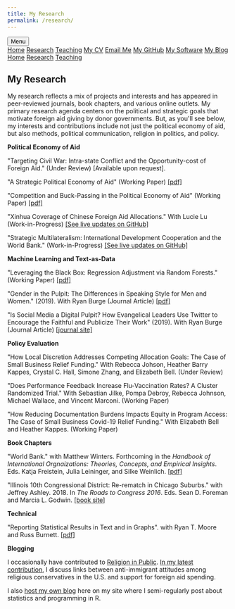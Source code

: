```yaml
---
title: My Research
permalink: /research/
---
```


<!-- Load an icon library -->
<link rel="stylesheet" href="https://cdnjs.cloudflare.com/ajax/libs/font-awesome/4.7.0/css/font-awesome.min.css">

<div class="topnav">
  <div class="dropdown">
        <button class="dropbtn">
        <i class="fa fa-navicon"></i> Menu</button>
        <div class="dropdown-content">
            <a href="https://milesdwilliams15.github.io/"><i class="fa fa-fw fa-home"></i> Home</a>
            <a href="https://milesdwilliams15.github.io/research/"><i class="fa fa-fw fa-area-chart"></i> Research</a>
            <a href="https://milesdwilliams15.github.io/teaching/"><i class="fa fa-fw fa-mortar-board"></i> Teaching</a>
            <a href="https://github.com/milesdwilliams15/job-market-materials/raw/main/cv.pdf"><i class="fa fa-fw fa-file"></i> My CV</a>
            <a href="{{ site.data.social-media.email.href }}{{ site.data.social-media.email.id }}"><i class="fa fa-fw fa-envelope"></i> Email Me</a>
            <a href="{{ site.github.owner_url }}"><i class="fa fa-fw fa-code-fork"></i> My GitHub</a>
            <a href = "https://milesdwilliams15.github.io/software/"><i class="fa fa-fw fa-gears"></i>My Software</a>
            <a href="https://milesdwilliams15.github.io/blog/"><i class="fa fa-fw fa-pencil"></i> My Blog</a>
        </div>
    </div>
  <a href="https://milesdwilliams15.github.io/"><i class="fa fa-fw fa-home"></i> Home</a>
  <a href="https://milesdwilliams15.github.io/research/"><i class="fa fa-fw fa-area-chart"></i> Research</a>
  <a href="https://milesdwilliams15.github.io/teaching/"><i class="fa fa-fw fa-mortar-board"></i> Teaching</a>
</div>

<p> </p>

## My Research

My research reflects a mix of projects and interests and has appeared in peer-reviewed journals, book chapters, and various online outlets. My primary research agenda centers on the political and strategic goals that motivate foreign aid giving by donor governments. But, as you'll see below, my interests and contributions include not just the political economy of aid, but also methods, political communication, religion in politics, and policy. 

  
**Political Economy of Aid**
    
"Targeting Civil War: Intra-state Conflict and the Opportunity-cost of Foreign Aid." (Under Review) [Available upon request].
      
"A Strategic Political Economy of Aid" (Working Paper) [[pdf]](https://github.com/milesdwilliams15/Rivalry-and-Collective-Action-in-International-Development/raw/master/theory_writing_sample.pdf)
    
"Competition and Buck-Passing in the Political Economy of Aid" (Working Paper) [[pdf]](https://github.com/milesdwilliams15/Rivalry-and-Collective-Action-in-International-Development/raw/master/empirical_writing_sample.pdf)
    
"Xinhua Coverage of Chinese Foreign Aid Allocations." With Lucie Lu (Work-in-Progress) [[See live updates on GitHub]](https://github.com/milesdwilliams15/chinese_media_and_foreign_aid)

"Strategic Multilateralism: International Development Cooperation and the World Bank." (Work-in-Progress) [[See live updates on GitHub]](https://github.com/milesdwilliams15/Strategic-Multilateralism)
    

**Machine Learning and Text-as-Data**
    
"Leveraging the Black Box: Regression Adjustment via Random Forests." (Working Paper) [[pdf]](https://github.com/milesdwilliams15/rfa-paper/raw/main/draft2.pdf)

"Gender in the Pulpit: The Differences in Speaking Style for Men and Women." (2019). With Ryan Burge (Journal Article) [[pdf]](http://ryanburge.net/wp-content/uploads/2019/06/JCR_Burge_Williams.pdf)
    
"Is Social Media a Digital Pulpit? How Evangelical Leaders Use Twitter to Encourage the Faithful and Publicize Their Work" (2019). With Ryan Burge (Journal Article) [[journal site]](https://brill.com/view/journals/rmdc/8/3/article-p309_309.xml)


**Policy Evaluation**

"How Local Discretion Addresses Competing Allocation Goals: The Case of Small Business Relief Funding." With Rebecca Johson, Heather Barry Kappes, Crystal C. Hall, Simone Zhang, and Elizabeth Bell. (Under Review)

"Does Performance Feedback Increase Flu-Vaccination Rates? A Cluster Randomized Trial." With Sebastian Jilke, Pompa Debroy, Rebecca Johnson, Michael Wallace, and Vincent Marconi. (Working Paper)

"How Reducing Documentation Burdens Impacts Equity in Program Access: The Case of Small Business Covid-19 Relief Funding." With Elizabeth Bell and Heather Kappes. (Working Paper)
    

**Book Chapters**
    
"World Bank." with Matthew Winters. Forthcoming in the <i>Handbook of International Orgnaizations: Theories, Concepts, and Empirical Insights</i>. Eds. Katja Freistein, Julia Leininger, and Silke Weinlich. [[pdf]](https://www.academia.edu/44436453/World_Bank)
    
"Illinois 10th Congressional District: Re-rematch in Chicago Suburbs." with Jeffrey Ashley. 2018. In <i>The Roads to Congress 2016</i>. Eds. Sean D. Foreman and Marcia L. Godwin. [[book site]](https://link.springer.com/chapter/10.1007/978-3-319-58094-4_9)
    

**Technical**
  
"Reporting Statistical Results in Text and in Graphs". with Ryan T. Moore and Russ Burnett. [[pdf]](https://oes.gsa.gov/assets/files/reporting-statistical-results.pdf)
    

**Blogging**
    
I occasionally have contributed to [Religion in Public](https://religioninpublic.blog/). [In my latest contribution](https://religioninpublic.blog/2021/01/21/white-conservative-religious-and-aid-skeptical/), I discuss links between anti-immigrant attitudes among religious conservatives in the U.S. and support for foreign aid spending.
    
I also [host my own blog](https://milesdwilliams15.github.io/blog/) here on my site where I semi-regularly post about statistics and programming in R.
